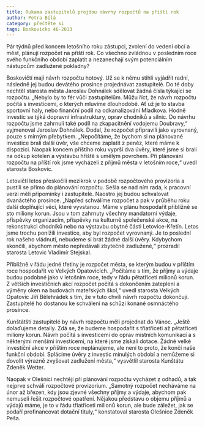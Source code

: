 ```yaml
---
title: Rukama zastupitelů projdou návrhy rozpočtů na příští rok
author: Petra Bílá
category: přečtěte si
tags: Boskovicko 46-2013
---
```


Pár týdnů před koncem letošního roku zástupci, zvolení do vedení obcí a měst, plánují rozpočet na příští rok. Co všechno zvládnou v posledním roce svého funkčního období zaplatit a nezanechají svým potenciálním nástupcům zadlužené pokladny?

Boskovičtí mají návrh rozpočtu hotový. Už se k němu stihli vyjádřit radní, následně jej budou devátého prosince projednávat zastupitelé. Do té doby nechtěl starosta města Jaroslav Dohnálek sdělovat žádná čísla týkající se rozpočtu. „Nebylo by to fér vůči zastupitelům. Můžu říct, že návrh rozpočtu počítá s investicemi, o kterých mluvíme dlouhodobě. Ať už je to stavba sportovní haly, nebo finanční podíl na odkanalizování Mladkova. Hodně investic se týká dopravní infrastruktury, oprav chodníků a silnic. Do návrhu rozpočtu jsme zahrnuli také podíl na zkapacitnění vodojemu Doubravy,“ vyjmenoval Jaroslav Dohnálek. Dodal, že rozpočet připravili jako vyrovnaný, pouze s mírným přebytkem. „Nepočítáme, že bychom si na plánované investice brali další úvěr, vše chceme zaplatit z peněz, které máme k dispozici. Naopak koncem příštího roku vyprší dva úvěry, které jsme si brali na odkup kotelen a výstavbu hřiště s umělým povrchem. Při plánování rozpočtu na příští rok jsme vycházeli z příjmů města v letošním roce,“ uvedl starosta Boskovic.

Letovičtí letos přeskočili mezikrok v podobě rozpočtového provizoria a pustili se přímo do plánování rozpočtu. Sešla se nad ním rada, k pracovní verzi měli připomínky i zastupitelé. Naostro jej budou schvalovat dvanáctého prosince. „Napřed schválíme rozpočet a pak v průběhu roku další doplňující věci, které vyvstanou. Máme v plánu hospodařit přibližně se sto miliony korun. Jsou v tom zahrnuty všechny mandatorní výdaje, příspěvky organizacím, příspěvky na kulturně společenské akce, na rekonstrukci chodníků nebo na výstavbu obytné části Letovice-Křetín. Letos jsme trochu ponížili investice, aby byl rozpočet vyrovnaný. Je to poslední rok našeho vládnutí, nebudeme si brát žádné další úvěry. Kdybychom skončili, abychom město nepředávali zbytečně zadlužené,“ prozradil starosta Letovic Vladimír Stejskal.

Přibližně v řádu jedné třetiny je rozpočet města, se kterým budou v příštím roce hospodařit ve Velkých Opatovicích. „Počítáme s tím, že příjmy a výdaje budou podobné jako v letošním roce, tedy v řádu pětatřiceti milionů korun. Z větších investičních akcí rozpočet počítá s dokončením zateplení a výměny oken na budovách mateřských škol,“ uvedl starosta Velkých Opatovic Jiří Bělehrádek s tím, že v tuto chvíli návrh rozpočtu dokončují. Zastupitelé ho dostanou ke schválení na schůzi konané osmnáctého prosince.

Kunštátští zastupitelé by návrh rozpočtu měli projednat do Vánoc. „Ještě dolaďujeme detaily. Zdá se, že budeme hospodařit s třiatřiceti až pětatřiceti miliony korun. Návrh počítá s investicemi do oprav místních komunikací a s některými menšími investicemi, na které jsme získali dotace. Žádné velké investiční akce v příštím roce neplánujeme, ale není to proto, že končí naše funkční období. Splácíme úvěry z investic minulých období a nemůžeme si dovolit výrazně zvyšovat zadlužení města,“ vysvětlil starosta Kunštátu Zdeněk Wetter.

Naopak v Olešnici nechtějí při plánování rozpočtu vycházet z odhadů, a tak nejprve schválí rozpočtové provizorium. „Samotný rozpočet necháváme na únor až březen, kdy jsou zjevné všechny příjmy a výdaje, abychom pak nemuseli řešit rozpočtové opatření. Nějakou představu o objemu příjmů a výdajů máme, je to v řádu třiatřiceti milionů korun, ale bude záležet, jak se podaří profinancovat dotační tituly,“ konstatoval starosta Olešnice Zdeněk Peša.